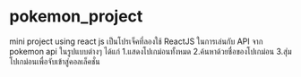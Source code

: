 # pokemon_project
mini project using react js
เป็นโปรเจ็คที่ลองใช้ ReactJS ในการเล่นกับ API จาก pokemon api ในรูปแบบต่างๆ ได้แก่
1.แสดงโปเกม่อนทั้งหมด
2.ค้นหาด้วยชื่อของโปเกม่อน
3.สุ่มโปเกม่อนเพื่อจับเข้าสู่คอลเล็คชั่น
